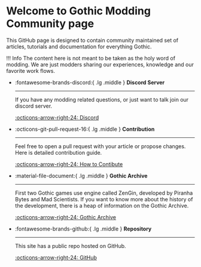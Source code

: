 # Welcome to Gothic Modding Community page

This GitHub page is designed to contain community maintained set of articles, tutorials and documentation for everything Gothic.

!!! Info
    The content here is not meant to be taken as the holy word of modding. We are just modders sharing our experiences, knowledge and our favorite work flows.

<div class="grid cards" markdown>

-  :fontawesome-brands-discord:{ .lg .middle } __Discord Server__

    ---

    If you have any modding related questions, or just want to talk join our discord server.

    [:octicons-arrow-right-24: Discord](https://discord.gg/mCpS5b5SUY)


-  :octicons-git-pull-request-16:{ .lg .middle } __Contribution__

    ---

    Feel free to open a pull request with your article or propose changes. Here is detailed contribution guide.

    [:octicons-arrow-right-24: How to Contibute](./contribute/index.md)

-  :material-file-document:{ .lg .middle } __Gothic Archive__

    ---

    First two Gothic games use engine called ZenGin, developed by Piranha Bytes and Mad Scientists. If you want to know more about the history of the development, there is a heap of information on the Gothic Archive.

    [:octicons-arrow-right-24: Gothic Archive](https://gothicarchive.org/)



-  :fontawesome-brands-github:{ .lg .middle } __Repository__

    ---

    This site has a public repo hosted on GitHub.

    [:octicons-arrow-right-24: GitHub](https://github.com/Silver-Ore-Team/zBassMusic)


</div>
